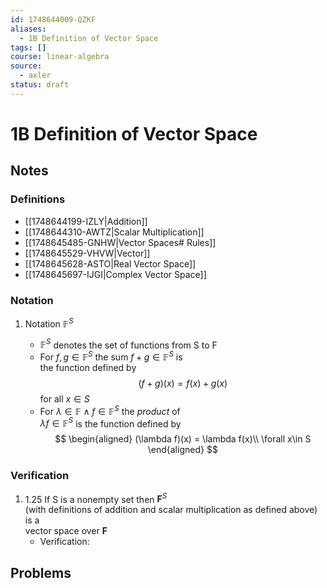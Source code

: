 ```yaml
---
id: 1748644009-QZKF
aliases:
  - 1B Definition of Vector Space
tags: []
course: linear-algebra
source:
  - axler
status: draft
---
```


# 1B Definition of Vector Space

## Notes

### Definitions

- [[1748644199-IZLY|Addition]]
- [[1748644310-AWTZ|Scalar Multiplication]]
- [[1748645485-GNHW|Vector Spaces# Rules]]
- [[1748645529-VHVW|Vector]]
- [[1748645628-ASTO|Real Vector Space]]
- [[1748645697-IJGI|Complex Vector Space]]

### Notation

1. Notation $\mathbb{F}^{S}$

    - $\mathbb{F}^{S}$ denotes the set of functions from S to F
    - For $f,g \in \mathbb{F}^{S}$ the sum $f+g \in \mathbb{F}^S$ is\
    the function defined by
    $$
    (f+g)(x) = f(x) + g(x)
    $$
    for all $x\in S$
    - For $\lambda \in \mathbb{F} \land f \in \mathbb{F}^S$ the *product* of\
      $\lambda f \in \mathbb{F}^S$ is the function defined by
      $$
      \begin{aligned}
      (\lambda f)(x) = \lambda f(x)\\
      \forall x\in S
      \end{aligned}
      $$

### Verification

1. 1.25 If S is a nonempty set then $\mathbold{F}^S$\
(with definitions of addition and scalar multiplication as defined above) is a\
vector space over **F**
    - Verification: 


## Problems

